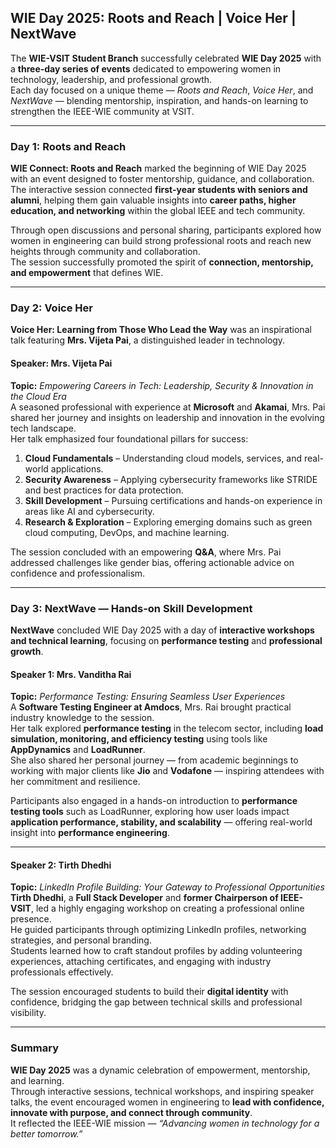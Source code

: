 ## **WIE Day 2025: Roots and Reach | Voice Her | NextWave**

The **WIE-VSIT Student Branch** successfully celebrated **WIE Day 2025** with a **three-day series of events** dedicated to empowering women in technology, leadership, and professional growth.  
Each day focused on a unique theme — *Roots and Reach*, *Voice Her*, and *NextWave* — blending mentorship, inspiration, and hands-on learning to strengthen the IEEE-WIE community at VSIT.

---

### **Day 1: Roots and Reach**

**WIE Connect: Roots and Reach** marked the beginning of WIE Day 2025 with an event designed to foster mentorship, guidance, and collaboration.  
The interactive session connected **first-year students with seniors and alumni**, helping them gain valuable insights into **career paths, higher education, and networking** within the global IEEE and tech community.

Through open discussions and personal sharing, participants explored how women in engineering can build strong professional roots and reach new heights through community and collaboration.  
The session successfully promoted the spirit of **connection, mentorship, and empowerment** that defines WIE.

---

### **Day 2: Voice Her**

**Voice Her: Learning from Those Who Lead the Way** was an inspirational talk featuring **Mrs. Vijeta Pai**, a distinguished leader in technology.  

#### **Speaker: Mrs. Vijeta Pai**
**Topic:** *Empowering Careers in Tech: Leadership, Security & Innovation in the Cloud Era*  
A seasoned professional with experience at **Microsoft** and **Akamai**, Mrs. Pai shared her journey and insights on leadership and innovation in the evolving tech landscape.  
Her talk emphasized four foundational pillars for success:

1. **Cloud Fundamentals** – Understanding cloud models, services, and real-world applications.  
2. **Security Awareness** – Applying cybersecurity frameworks like STRIDE and best practices for data protection.  
3. **Skill Development** – Pursuing certifications and hands-on experience in areas like AI and cybersecurity.  
4. **Research & Exploration** – Exploring emerging domains such as green cloud computing, DevOps, and machine learning.

The session concluded with an empowering **Q&A**, where Mrs. Pai addressed challenges like gender bias, offering actionable advice on confidence and professionalism.

---

### **Day 3: NextWave — Hands-on Skill Development**

**NextWave** concluded WIE Day 2025 with a day of **interactive workshops and technical learning**, focusing on **performance testing** and **professional growth**.

#### **Speaker 1: Mrs. Vanditha Rai**
**Topic:** *Performance Testing: Ensuring Seamless User Experiences*  
A **Software Testing Engineer at Amdocs**, Mrs. Rai brought practical industry knowledge to the session.  
Her talk explored **performance testing** in the telecom sector, including **load simulation, monitoring, and efficiency testing** using tools like **AppDynamics** and **LoadRunner**.  
She also shared her personal journey — from academic beginnings to working with major clients like **Jio** and **Vodafone** — inspiring attendees with her commitment and resilience.

Participants also engaged in a hands-on introduction to **performance testing tools** such as LoadRunner, exploring how user loads impact **application performance, stability, and scalability** — offering real-world insight into **performance engineering**.

---  



#### **Speaker 2: Tirth Dhedhi**
**Topic:** *LinkedIn Profile Building: Your Gateway to Professional Opportunities*  
**Tirth Dhedhi**, a **Full Stack Developer** and **former Chairperson of IEEE-VSIT**, led a highly engaging workshop on creating a professional online presence.  
He guided participants through optimizing LinkedIn profiles, networking strategies, and personal branding.  
Students learned how to craft standout profiles by adding volunteering experiences, attaching certificates, and engaging with industry professionals effectively.

The session encouraged students to build their **digital identity** with confidence, bridging the gap between technical skills and professional visibility.

---

### **Summary**

**WIE Day 2025** was a dynamic celebration of empowerment, mentorship, and learning.  
Through interactive sessions, technical workshops, and inspiring speaker talks, the event encouraged women in engineering to **lead with confidence, innovate with purpose, and connect through community**.  
It reflected the IEEE-WIE mission — *“Advancing women in technology for a better tomorrow.”*

